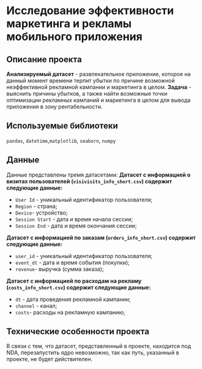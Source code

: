 # Исследование эффективности маркетинга и рекламы мобильного приложения

## Описание проекта
**Анализируемый датасет** - развлекательное приложение, которое на данный момент времени терпит убытки по причине возможной неэффективной рекламной кампании и маркетинга в целом. 
**Задача** - выяснить причины убытков, а также найти возможные точки оптимизации рекламных кампаний и маркетинга в целом для вывода приложения в зону рентабельности.

## Используемые библиотеки
`pandas`, `datetime`,`matplotlib`, `seaborn`, `numpy`

## Данные
Данные представлены тремя датасетами:
**Датасет с информацией о визитах пользователей (`visivisits_info_short.csv`) содержит следующие данные:**
* `User Id` - уникальный идентификатор пользователя;
* `Region` - страна; 
* `Device`- устройство;
* `Session Start` - дата и время начала сессии;
* `Session End` - дата и время окончания сессии;

**Датасет с информацией по заказам (`orders_info_short.csv`) содержит следующие данные:**
* `user_id` - уникальный идентификатор пользователя;
* `event_dt` - дата и время события (покупки); 
* `revenue`- выручка (сумма заказа);

**Датасет с информацией по расходам на рекламу (`costs_info_short.csv`) содержит следующие данные:**
* `dt` - дата проведения рекламной кампании;
* `channel` - канал; 
* `costs`- расходы на рекламную кампанию;

## Технические особенности проекта
В связи с тем, что датасет, представленный в проекте, находится под NDA, перезапустить ядро невозможно, так как путь, указанный в проекте, не будет действителен. 